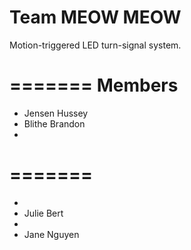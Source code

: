 Team MEOW MEOW
========

Motion-triggered LED turn-signal system.

=======
Members
=======

* Jensen Hussey
* Blithe Brandon
* 
=======
=======
* 
* Julie Bert
*
* Jane Nguyen
